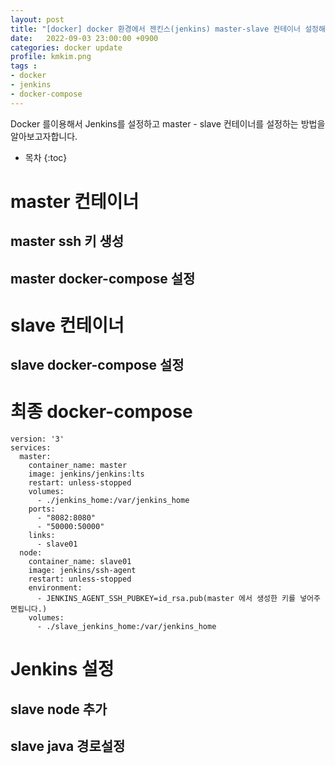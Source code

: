 ```yaml
---
layout: post
title: "[docker] docker 환경에서 젠킨스(jenkins) master-slave 컨테이너 설정해서 사용하기!!"
date:   2022-09-03 23:00:00 +0900
categories: docker update
profile: kmkim.png
tags :
- docker
- jenkins
- docker-compose
---
```


Docker 를이용해서 Jenkins를 설정하고 master - slave 컨테이너를 설정하는 방법을 알아보고자합니다.

* 목차
{:toc}
# master 컨테이너
## master ssh 키 생성
## master docker-compose 설정
# slave 컨테이너
## slave docker-compose 설정
# 최종 docker-compose
```
version: '3'
services:
  master:
    container_name: master
    image: jenkins/jenkins:lts
    restart: unless-stopped
    volumes:
      - ./jenkins_home:/var/jenkins_home
    ports:
      - "8082:8080"
      - "50000:50000"
    links:
      - slave01
  node:
    container_name: slave01
    image: jenkins/ssh-agent
    restart: unless-stopped
    environment:
      - JENKINS_AGENT_SSH_PUBKEY=id_rsa.pub(master 에서 생성한 키를 넣어주면됩니다.)
    volumes:
      - ./slave_jenkins_home:/var/jenkins_home

```
# Jenkins 설정
## slave node 추가
## slave java 경로설정
